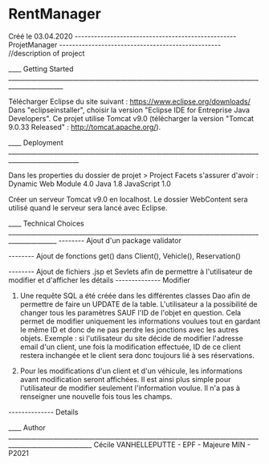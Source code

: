 # RentManager

Créé le 03.04.2020 
-------------------------------------------------- ProjetManager --------------------------------------------------
//description of project

____ Getting Started _______________________________________________________________________________________________

Télécharger Eclipse du site suivant : https://www.eclipse.org/downloads/
Dans "eclipseinstaller", choisir la version "Eclipse IDE for Entreprise Java Developers".
Ce projet utilise Tomcat v9.0 (télécharger la version "Tomcat 9.0.33 Released" : http://tomcat.apache.org/). 


____ Deployment ____________________________________________________________________________________________________

Dans les properties du dossier de projet > Project Facets s'assurer d'avoir :
	Dynamic Web Module 4.0
	Java 1.8
	JavaScript 1.0

Créer un serveur Tomcat v9.0 en localhost. 
Le dossier WebContent sera utilisé quand le serveur sera lancé avec Eclipse.

____ Technical Choices _____________________________________________________________________________________________
-------- Ajout d'un package validator

-------- Ajout de fonctions get() dans Client(), Vehicle(), Reservation()

-------- Ajout de fichiers .jsp et Sevlets afin de permettre à l'utilisateur de modifier et d'afficher les détails
-------------- Modifier

1) Une requête SQL a été créée dans les différentes classes Dao afin de permettre de faire un UPDATE de la table. 
L'utilisateur a la possibilité de changer tous les paramètres SAUF l'ID de l'objet en question. Cela permet de 
modifier uniquement les informations voulues tout en gardant le même ID et donc de ne pas perdre les 
jonctions avec les autres objets.
Exemple : si l'utilisateur du site décide de modifier l'adresse email d'un client, une fois la modification effectuée, 
ID de ce client restera inchangée et le client sera donc toujours lié à ses réservations. 

2) Pour les modifications d'un client et d'un véhicule, les informations avant modification seront affichées. 
Il est ainsi plus simple pour l'utilisateur de modifier seulement l'information voulue. Il n'a pas à renseigner 
une nouvelle fois tous les champs.

-------------- Details




____ Author ________________________________________________________________________________________________________
Cécile VANHELLEPUTTE - EPF - Majeure MIN - P2021
